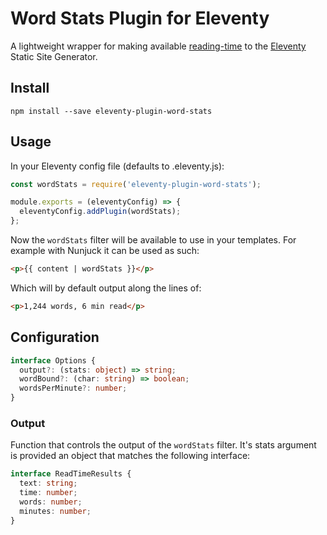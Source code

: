 # Word Stats Plugin for Eleventy

A lightweight wrapper for making available [reading-time](https://www.npmjs.com/package/reading-time) to the [Eleventy](https://www.11ty.dev/) Static Site Generator.

## Install

```
npm install --save eleventy-plugin-word-stats
```

## Usage

In your Eleventy config file (defaults to .eleventy.js):

```js
const wordStats = require('eleventy-plugin-word-stats');

module.exports = (eleventyConfig) => {
  eleventyConfig.addPlugin(wordStats);
};
```

Now the `wordStats` filter will be available to use in your templates. For example with Nunjuck it can be used as such:

```html
<p>{{ content | wordStats }}</p>
```
Which will by default output along the lines of:

```html
<p>1,244 words, 6 min read</p>
```

## Configuration

```ts
interface Options {
  output?: (stats: object) => string;
  wordBound?: (char: string) => boolean;
  wordsPerMinute?: number;
}
```

### Output
Function that controls the output of the `wordStats` filter. It's stats argument is provided an object that matches the following interface:

```ts
interface ReadTimeResults {
  text: string;
  time: number;
  words: number;
  minutes: number;
}
```
